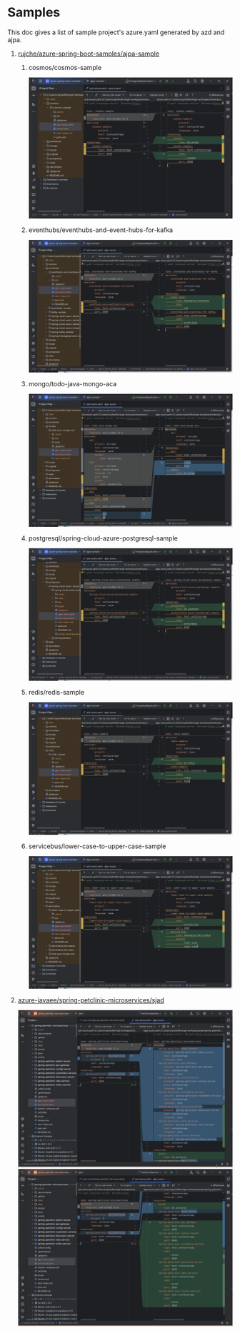 # Samples

This doc gives a list of sample project's azure.yaml generated by azd and ajpa.

1. [rujche/azure-spring-boot-samples/ajpa-sample](https://github.com/rujche/azure-spring-boot-samples/tree/ajpa-sample)

   1. cosmos/cosmos-sample

      ![image](images/cosmos-sample.png)

   2. eventhubs/eventhubs-and-event-hubs-for-kafka

      ![image](images/eventhubs-and-event-hubs-for-kafka.png)

   3. mongo/todo-java-mongo-aca

      ![image](images/todo-java-mongo-aca.png)

   4. postgresql/spring-cloud-azure-postgresql-sample

      ![image](images/spring-cloud-azure-postgresql-sample.png)

   5. redis/redis-sample

      ![image](images/redis-sample.png)

   6. servicebus/lower-case-to-upper-case-sample

      ![image](images/lower-case-to-upper-case-sample.png)

2. [azure-javaee/spring-petclinic-microservices/sjad](https://github.com/azure-javaee/spring-petclinic-microservices/tree/sjad)

   ![image](images/spring-petclinic-microservices-1.png)
   ![image](images/spring-petclinic-microservices-2.png)
